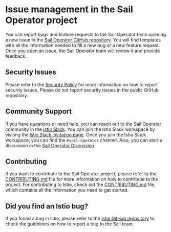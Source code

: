 # Issue management in the Sail Operator project

You can report bugs and feature requests to the Sail Operator team opening a new issue in the [Sail Operator GitHub repository](https://github.com/istio-ecosystem/sail-operator/issues). You will find templates with all the information needed to fill a new bug or a new feature request. Once you open an issue, the Sail Operator team will review it and provide feedback.

## Security Issues
Please refer to the [Security Policy](https://github.com/istio-ecosystem/sail-operator/security/policy) for more information on how to report security issues. Please do not report security issues in the public GitHub repository.

## Community Support
If you have questions or need help, you can reach out to the Sail Operator community in the [Istio Slack](https://istio.slack.com/). You can join the Istio Slack workspace by visiting the [Istio Slack invitation page](https://slack.istio.io/). Once you join the Istio Slack workspace, you can find the `#sail-operator` channel. Also, you can start a discussion in the [Sail Operator Discussion](https://github.com/istio-ecosystem/sail-operator/discussions)

## Contributing
If you want to contribute to the Sail Operator project, please refer to the [CONTRIBUTING.md](CONTRIBUTING.md) file for more information on how to contribute to the project.
For contributing to Istio, check out the [CONTRIBUTING.md](https://github.com/istio/community/blob/master/CONTRIBUTING.md) file, which contains all the information you need to get started.

## Did you find an Istio bug?
If you found a bug in Istio, please refer to the [Istio GitHub repository](CONTRIBUTING.md) to check the guidelines on how to report a bug to the Sail team.
